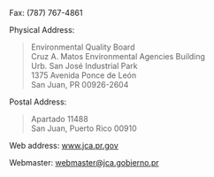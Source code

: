 Fax: (787) 767-4861

Physical Address: 

>Environmental Quality Board  
Cruz A. Matos Environmental Agencies Building  
Urb. San José Industrial Park  
1375 Avenida Ponce de León  
San Juan, PR 00926-2604

Postal Address:

>Apartado 11488  
San Juan, Puerto Rico   00910

Web address: www.jca.pr.gov

Webmaster: webmaster@jca.gobierno.pr